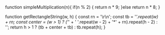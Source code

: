 function simpleMultiplication(n){
  if(n % 2) {
   return n * 9;
   }else
  return n * 8;
  }
  
  function getRectangleString(w, h) {
    const rn = '\r\n';
    const tb = '*'.repeat(w) + rn;
    const center = (w > 1) ? ('*' + ' '.repeat(w - 2) + '*' + rn).repeat(h - 2) : '';
    return  h > 1 ? (tb + center + tb) : tb.repeat(h);
  }